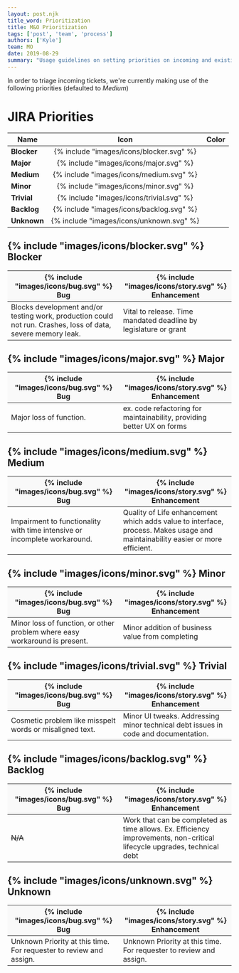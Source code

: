 ```yaml
---
layout: post.njk
title_word: Prioritization
title: M&O Prioritization
tags: ['post', 'team', 'process']
authors: ['Kyle']
team: MO
date: 2019-08-29
summary: "Usage guidelines on setting priorities on incoming and existing JIRA tickets"
---
```


In order to triage incoming tickets, we're currently making use of the following priorities (defaulted to *Medium*)

# JIRA Priorities

| Name        |  Icon                                    |  Color                                              |
|-------------|:----------------------------------------:|:---------------------------------------------------:|
| **Blocker** | {% include "images/icons/blocker.svg" %} | <div style="background:#990000" class="fill"></div> |
| **Major**   | {% include "images/icons/major.svg" %}   | <div style="background:#cc0000" class="fill"></div> |
| **Medium**  | {% include "images/icons/medium.svg" %}  | <div style="background:#FFAB00" class="fill"></div> |
| **Minor**   | {% include "images/icons/minor.svg" %}   | <div style="background:#339900" class="fill"></div> |
| **Trivial** | {% include "images/icons/trivial.svg" %} | <div style="background:#006600" class="fill"></div> |
| **Backlog** | {% include "images/icons/backlog.svg" %} | <div style="background:#131372" class="fill"></div> |
| **Unknown** | {% include "images/icons/unknown.svg" %} | <div style="background:#B0BAC5" class="fill"></div> |

## {% include "images/icons/blocker.svg" %} Blocker

<!-- Authoring Hint: disable line wrap / zoom out for super wide table text -->

| {% include "images/icons/bug.svg" %}  Bug                                                                    | {% include "images/icons/story.svg" %} Enhancement                      |
|--------------------------------------------------------------------------------------------------------------|-------------------------------------------------------------------------|
| Blocks development and/or testing work, production could not run. Crashes, loss of data, severe memory leak. | Vital to release.  Time mandated deadline by legislature or grant       |



## {% include "images/icons/major.svg" %}  Major

| {% include "images/icons/bug.svg" %}  Bug                                                                    | {% include "images/icons/story.svg" %} Enhancement                      |
|--------------------------------------------------------------------------------------------------------------|-------------------------------------------------------------------------|
| Major loss of function.                                                                                      | ex. code refactoring for maintainability, providing better UX on forms  |



## {% include "images/icons/medium.svg" %} Medium

| {% include "images/icons/bug.svg" %}  Bug                                                                    | {% include "images/icons/story.svg" %} Enhancement                      |
|--------------------------------------------------------------------------------------------------------------|-------------------------------------------------------------------------|
| Impairment to functionality with time intensive or incomplete workaround.                                    | Quality of Life enhancement which adds value to interface, process.  Makes usage and maintainability easier or more efficient. |



## {% include "images/icons/minor.svg" %} Minor

| {% include "images/icons/bug.svg" %}  Bug                                                                    | {% include "images/icons/story.svg" %} Enhancement                      |
|--------------------------------------------------------------------------------------------------------------|-------------------------------------------------------------------------|
| Minor loss of function, or other problem where easy workaround is present.                                   | Minor addition of business value from completing                        |



## {% include "images/icons/trivial.svg" %} Trivial

| {% include "images/icons/bug.svg" %}  Bug                                                                    | {% include "images/icons/story.svg" %} Enhancement                      |
|--------------------------------------------------------------------------------------------------------------|-------------------------------------------------------------------------|
| Cosmetic problem like misspelt words or misaligned text.                                                     | Minor UI tweaks. Addressing minor technical debt issues in code and documentation. |



## {% include "images/icons/backlog.svg" %} Backlog

| {% include "images/icons/bug.svg" %}  Bug                                                                    | {% include "images/icons/story.svg" %} Enhancement                      |
|--------------------------------------------------------------------------------------------------------------|-------------------------------------------------------------------------|
| ~~N/A~~                                                                                                      |  Work that can be completed as time allows. Ex. Efficiency improvements, non-critical lifecycle upgrades, technical debt |


## {% include "images/icons/unknown.svg" %} Unknown

| {% include "images/icons/bug.svg" %}  Bug                                                                    | {% include "images/icons/story.svg" %} Enhancement                      |
|--------------------------------------------------------------------------------------------------------------|-------------------------------------------------------------------------|
| Unknown Priority at this time. For requester to review and assign.                                           |  Unknown Priority at this time. For requester to review and assign.     |



<style type="text/css">
h2 {
  display: flex;
}

h2 svg {
  width: 24px;
  height: 24px;
  margin-right: 8px;
}
h2 .direct-link {
  padding: 0 !important;
}

h2+table th {
  width: 50%;
  vertical-align: middle;
  background: #f9f9f9;
  color: inherit;
}
h2+table th svg {
  vertical-align: inherit;
}
</style>
